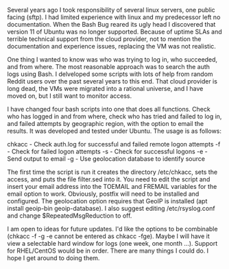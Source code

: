 Several years ago I took responsibility of several linux servers, one public facing (sftp). I had limited
experience with linux and my predecessor left no documentation. When the Bash Bug reared its ugly head
I discovered that version 11 of Ubuntu was no longer supported. Because of uptime SLAs and terrible
technical support from the cloud provider, not to mention the documentation and experience issues, replacing
the VM was not realistic.

One thing I wanted to know was who was trying to log in, who succeeded, and from where. The most reasonable
approach was to search the auth logs using Bash. I delveloped some scripts with lots of help from random
Reddit users over the past several years to this end. That cloud provider is long dead, the VMs were migrated
into a rational universe, and I have moved on, but I still want to monitor access.

I have changed four bash scripts into one that does all functions. Check who has logged in and from where,
check who has tried and failed to log in, and failed attempts by geographic region, with the option to
email the results. It was developed and tested under Ubuntu. The usage is as follows:

chkacc - Check auth.log for successful and failed remote logon attempts
 -f - Check for failed logon attempts
 -s - Check for successful logons
 -e - Send output to email
 -g - Use geolocation database to identify source

The first time the script is run it creates the directory /etc/chkacc, sets the access, and puts the file
filter.sed into it. You need to edit the script and insert your email address into the TOEMAIL and FREMAIL
variables for the email option to work. Obviously, postfix will need to be installed and configured.
The geolocation option requires that GeoIP is installed (apt install geoip-bin geoip-database). I also
suggest editing /etc/rsyslog.conf and change $RepeatedMsgReduction to off.

I am open to ideas for future updates. I'd like the options to be combinable (chkacc -f -g -e cannot be
entered as chkacc -fge). Maybe I will have it view a selectable hard window for logs (one week, one month ...).
Support for RHEL/CentOS would be in order. There are many things I could do. I hope I get around to doing them.
